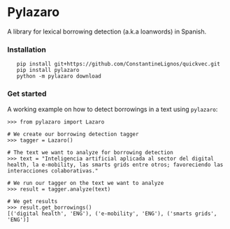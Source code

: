 # Pylazaro
A library for lexical borrowing detection (a.k.a loanwords) in Spanish.

### Installation
```
   pip install git+https://github.com/ConstantineLignos/quickvec.git
   pip install pylazaro
   python -m pylazaro download 
   ```

### Get started
A working example on how to detect borrowings in a text using ```pylazaro```:

```
>>> from pylazaro import Lazaro

# We create our borrowing detection tagger
>>> tagger = Lazaro()

# The text we want to analyze for borrowing detection
>>> text = "Inteligencia artificial aplicada al sector del digital health, la e-mobility, las smarts grids entre otros; favoreciendo las interacciones colaborativas."

# We run our tagger on the text we want to analyze
>>> result = tagger.analyze(text)

# We get results
>>> result.get_borrowings()
[('digital health', 'ENG'), ('e-mobility', 'ENG'), ('smarts grids', 'ENG')]
```